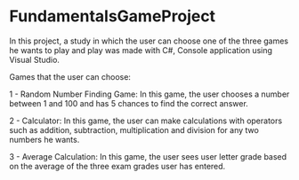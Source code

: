 # FundamentalsGameProject

In this project, a study in which the user can choose one of the three games he wants to play and play was made with C#, Console application using Visual Studio. 

Games that the user can choose:

1 - Random Number Finding Game: In this game, the user chooses a number between 1 and 100 and has 5 chances to find the correct answer.

2 - Calculator: In this game, the user can make calculations with operators such as addition, subtraction, multiplication and division for any two numbers he wants.

3 - Average Calculation: In this game, the user sees user letter grade based on the average of the three exam grades user has entered.
